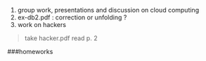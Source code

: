 1. group work, presentations and discussion on cloud computing
2. ex-db2.pdf : correction or unfolding ?
3. work on hackers 

> take hacker.pdf
> read p. 2
> 


###homeworks

